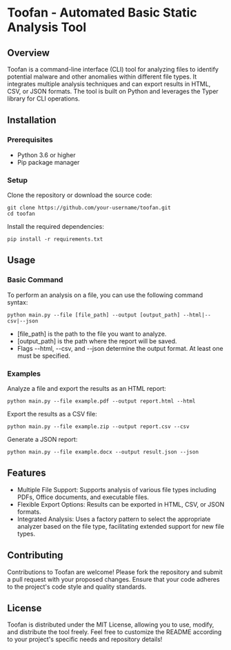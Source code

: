 # Toofan - Automated Basic Static Analysis Tool
## Overview
Toofan is a command-line interface (CLI) tool for analyzing files to identify potential malware and other anomalies within different file types. It integrates multiple analysis techniques and can export results in HTML, CSV, or JSON formats. The tool is built on Python and leverages the Typer library for CLI operations.

## Installation
### Prerequisites
* Python 3.6 or higher
* Pip package manager

### Setup
Clone the repository or download the source code:

```
git clone https://github.com/your-username/toofan.git
cd toofan
```

Install the required dependencies:

```
pip install -r requirements.txt
```

## Usage
### Basic Command
To perform an analysis on a file, you can use the following command syntax:

```
python main.py --file [file_path] --output [output_path] --html|--csv|--json
```
* [file_path] is the path to the file you want to analyze.
* [output_path] is the path where the report will be saved.
* Flags --html, --csv, and --json determine the output format. At least one must be specified.

### Examples
Analyze a file and export the results as an HTML report:

```
python main.py --file example.pdf --output report.html --html
```
Export the results as a CSV file:


```
python main.py --file example.zip --output report.csv --csv
```
Generate a JSON report:

```
python main.py --file example.docx --output result.json --json
```

## Features
* Multiple File Support: Supports analysis of various file types including PDFs, Office documents, and executable files.
* Flexible Export Options: Results can be exported in HTML, CSV, or JSON formats.
* Integrated Analysis: Uses a factory pattern to select the appropriate analyzer based on the file type, facilitating extended support for new file types.

## Contributing
Contributions to Toofan are welcome! Please fork the repository and submit a pull request with your proposed changes. Ensure that your code adheres to the project's code style and quality standards.

## License
Toofan is distributed under the MIT License, allowing you to use, modify, and distribute the tool freely.
Feel free to customize the README according to your project's specific needs and repository details!